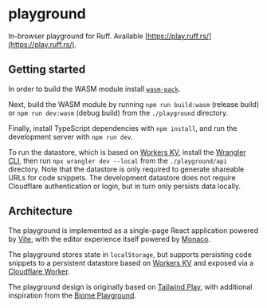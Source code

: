 # playground

In-browser playground for Ruff. Available [https://play.ruff.rs/](https://play.ruff.rs/).

## Getting started

In order to build the WASM module install [`wasm-pack`](https://rustwasm.github.io/wasm-pack/).

Next, build the WASM module by running `npm run build:wasm` (release build) or `npm run dev:wasm` (debug build) from the `./playground` directory.

Finally, install TypeScript dependencies with `npm install`, and run the development server with `npm run dev`.

To run the datastore, which is based on [Workers KV](https://developers.cloudflare.com/workers/runtime-apis/kv/),
install the [Wrangler CLI](https://developers.cloudflare.com/workers/wrangler/install-and-update/),
then run `npx wrangler dev --local` from the `./playground/api` directory. Note that the datastore is
only required to generate shareable URLs for code snippets. The development datastore does not
require Cloudflare authentication or login, but in turn only persists data locally.

## Architecture

The playground is implemented as a single-page React application powered by
[Vite](https://vitejs.dev/), with the editor experience itself powered by
[Monaco](https://github.com/microsoft/monaco-editor).

The playground stores state in `localStorage`, but supports persisting code snippets to
a persistent datastore based on [Workers KV](https://developers.cloudflare.com/workers/runtime-apis/kv/)
and exposed via a [Cloudflare Worker](https://developers.cloudflare.com/workers/learning/how-workers-works/).

The playground design is originally based on [Tailwind Play](https://play.tailwindcss.com/), with
additional inspiration from the [Biome Playground](https://biomejs.dev/playground/).
